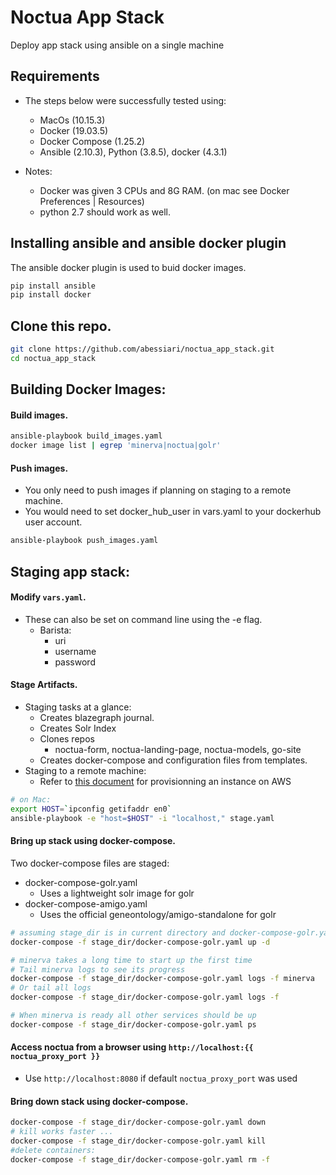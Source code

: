 # Noctua App Stack

Deploy app stack using ansible on a single machine

## Requirements 

- The steps below were successfully tested using:
    - MacOs (10.15.3)
    - Docker (19.03.5)
    - Docker Compose (1.25.2)
    - Ansible (2.10.3), Python (3.8.5), docker (4.3.1)
    
- Notes:
    - Docker was given 3 CPUs and 8G RAM. (on mac see Docker Preferences | Resources)
    - python 2.7 should work as well.

## Installing ansible and ansible docker plugin 

The ansible docker plugin is used to buid docker images.

```sh
pip install ansible
pip install docker 
```

## Clone this repo.

```sh
git clone https://github.com/abessiari/noctua_app_stack.git
cd noctua_app_stack
```

## Building Docker Images:

#### Build images.

```sh
ansible-playbook build_images.yaml
docker image list | egrep 'minerva|noctua|golr'
```

#### Push images.
- You only need to push images if planning on staging to a remote machine.
- You would need to set docker_hub_user in vars.yaml to your dockerhub user account.

```sh
ansible-playbook push_images.yaml
```
## Staging app stack: 

#### Modify `vars.yaml`. 
- These can also be set on command line using the -e flag.
  - Barista:
    - uri
    - username
    - password
    
#### Stage Artifacts.
- Staging tasks at a glance:
  - Creates blazegraph journal.
  - Creates Solr Index
  - Clones repos
    - noctua-form, noctua-landing-page, noctua-models, go-site
  - Creates docker-compose and configuration files from templates.
- Staging to a remote machine:
  - Refer to [this document](./docs/AWS_README.md) for provisionning an instance on AWS

```sh
# on Mac:
export HOST=`ipconfig getifaddr en0`
ansible-playbook -e "host=$HOST" -i "localhost," stage.yaml
```
#### Bring up stack using docker-compose.
Two docker-compose files are staged:
  - docker-compose-golr.yaml
    - Uses a lightweight solr image for golr
  - docker-compose-amigo.yaml
    - Uses the official geneontology/amigo-standalone for golr

```sh
# assuming stage_dir is in current directory and docker-compose-golr.yaml is used:
docker-compose -f stage_dir/docker-compose-golr.yaml up -d

# minerva takes a long time to start up the first time
# Tail minerva logs to see its progress
docker-compose -f stage_dir/docker-compose-golr.yaml logs -f minerva
# Or tail all logs
docker-compose -f stage_dir/docker-compose-golr.yaml logs -f

# When minerva is ready all other services should be up
docker-compose -f stage_dir/docker-compose-golr.yaml ps
```

#### Access noctua from a browser using `http://localhost:{{ noctua_proxy_port }}`
- Use `http://localhost:8080` if default `noctua_proxy_port` was used

#### Bring down stack using docker-compose. 

```sh
docker-compose -f stage_dir/docker-compose-golr.yaml down
# kill works faster ...
docker-compose -f stage_dir/docker-compose-golr.yaml kill
#delete containers:
docker-compose -f stage_dir/docker-compose-golr.yaml rm -f
```
